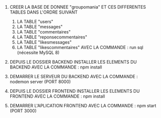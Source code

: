 1. CREER LA BASE DE DONNEE "groupomania" ET CES DIFFERENTES TABLES DANS L'ORDRE SUIVANT   
    1. LA TABLE "users"
    2. LA TABLE "messages"
    3. LA TABLE "commentaires"
    4. LA TABLE "reponsecommentaires"
    5. LA TABLE "likesmessages"
    6. LA TABLE "likescommentaires"
AVEC LA COMMANDE : run sql (nécessite MySQL 8)

2. DEPUIS LE DOSSIER BACKEND INSTALLER LES ELEMENTS DU BACKEND AVEC LA COMMANDE : npm install

3. DEMARRER LE SERVEUR DU BACKEND AVEC LA COMMANDE : nodemon server (PORT 8000)

4. DEPUIS LE DOSSIER FRONTEND INSTALLER LES ELEMENTS DU FRONTEND AVEC LA COMMANDE : npm install

5. DEMARRER L'APLICATION FRONTEND AVEC LA COMMANDE : npm start (PORT 3000)